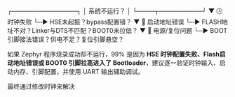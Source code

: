 

┌───────────────┐
│ 系统不运行？  │
└────┬──────────┘
     ▼
  🕓 时钟失败
    └─▶ HSE未起振？bypass配置错？
     ▼
  🧭 启动地址错误
    └─▶ FLASH地址不对？Linker与DTS不匹配？BOOT0未拉低？
     ▼
  🔌 电源/复位问题
    └─▶ BOOT引脚接法错误？供电不足？复位引脚悬空？

如果 Zephyr 程序烧录成功却不运行，99% 是因为 **HSE 时钟配置失败、Flash启动地址错误或 BOOT0 引脚拉高进入了 Bootloader**，建议逐一验证时钟输入、启动内存、引脚配置，并使用 UART 输出辅助调试。

最终通过修改时钟来解决